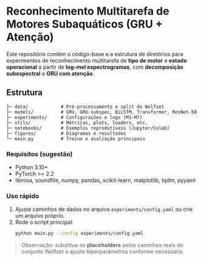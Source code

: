 # Reconhecimento Multitarefa de Motores Subaquáticos (GRU + Atenção)

Este repositório contém o código-base e a estrutura de diretórios para experimentos de reconhecimento multitarefa de **tipo de motor** e **estado operacional** a partir de **log-mel espectrogramas**, com **decomposição subespectral** e **GRU com atenção**.

## Estrutura
```
├─ data/            # Pré-processamento e split do Wolfset
├─ models/          # GRU, GRU-subspec, BiLSTM, Transformer, ResNet-50
├─ experiments/     # Configurações e logs (M1–M7)
├─ utils/           # Métricas, plots, loaders, etc.
├─ notebooks/       # Exemplos reprodutíveis (Jupyter/Colab)
├─ figures/         # Diagramas e resultados
└─ main.py          # Treino e avaliação principais
```

### Requisitos (sugestão)
- Python 3.10+
- PyTorch >= 2.2
- librosa, soundfile, numpy, pandas, scikit-learn, matplotlib, tqdm, pyyaml

### Uso rápido
1. Ajuste caminhos de dados no arquivo `experiments/config.yaml` ou crie um arquivo próprio.
2. Rode o script principal:
   ```bash
   python main.py --config experiments/config.yaml
   ```

> Observação: substitua os **placeholders** pelos caminhos reais do conjunto Wolfset e ajuste hiperparâmetros conforme necessário.
